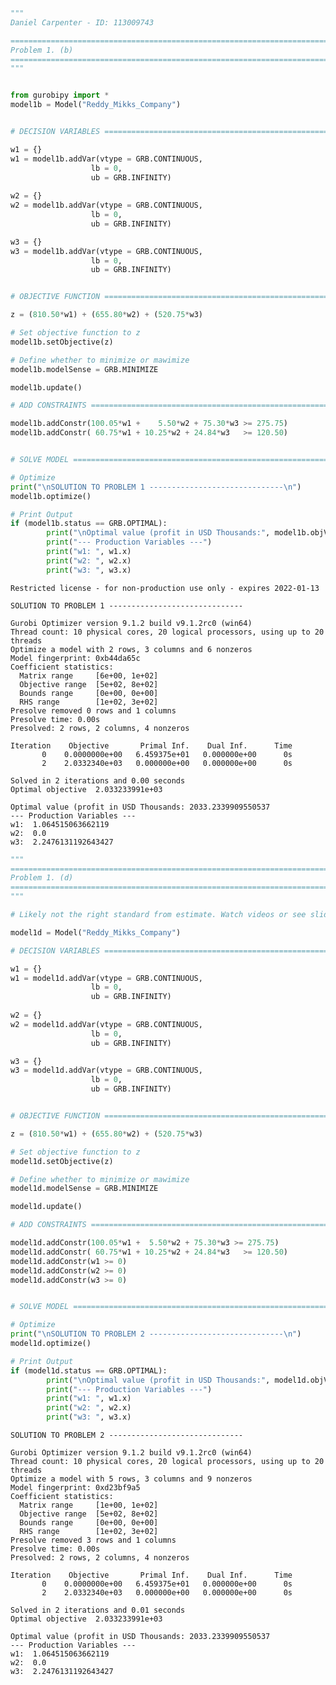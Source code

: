 ```python
"""
Daniel Carpenter - ID: 113009743

==============================================================================
Problem 1. (b)
==============================================================================
"""


from gurobipy import *
model1b = Model("Reddy_Mikks_Company")


# DECISION VARIABLES ==========================================================

w1 = {}
w1 = model1b.addVar(vtype = GRB.CONTINUOUS,
                  lb = 0,
                  ub = GRB.INFINITY)
    
w2 = {}
w2 = model1b.addVar(vtype = GRB.CONTINUOUS,
                  lb = 0,
                  ub = GRB.INFINITY)

w3 = {}
w3 = model1b.addVar(vtype = GRB.CONTINUOUS,
                  lb = 0,
                  ub = GRB.INFINITY)


# OBJECTIVE FUNCTION ==========================================================

z = (810.50*w1) + (655.80*w2) + (520.75*w3)

# Set objective function to z
model1b.setObjective(z)       

# Define whether to minimize or mawimize
model1b.modelSense = GRB.MINIMIZE

model1b.update()

# ADD CONSTRAINTS =============================================================

model1b.addConstr(100.05*w1 +	 5.50*w2 + 75.30*w3 >= 275.75)
model1b.addConstr( 60.75*w1 + 10.25*w2 + 24.84*w3	>= 120.50)


# SOLVE MODEL =================================================================

# Optimize
print("\nSOLUTION TO PROBLEM 1 ------------------------------\n")
model1b.optimize()

# Print Output
if (model1b.status == GRB.OPTIMAL):
        print("\nOptimal value (profit in USD Thousands:", model1b.objVal)
        print("--- Production Variables ---")
        print("w1: ", w1.x)
        print("w2: ", w2.x)
        print("w3: ", w3.x)
```

    Restricted license - for non-production use only - expires 2022-01-13
    
    SOLUTION TO PROBLEM 1 ------------------------------
    
    Gurobi Optimizer version 9.1.2 build v9.1.2rc0 (win64)
    Thread count: 10 physical cores, 20 logical processors, using up to 20 threads
    Optimize a model with 2 rows, 3 columns and 6 nonzeros
    Model fingerprint: 0xb44da65c
    Coefficient statistics:
      Matrix range     [6e+00, 1e+02]
      Objective range  [5e+02, 8e+02]
      Bounds range     [0e+00, 0e+00]
      RHS range        [1e+02, 3e+02]
    Presolve removed 0 rows and 1 columns
    Presolve time: 0.00s
    Presolved: 2 rows, 2 columns, 4 nonzeros
    
    Iteration    Objective       Primal Inf.    Dual Inf.      Time
           0    0.0000000e+00   6.459375e+01   0.000000e+00      0s
           2    2.0332340e+03   0.000000e+00   0.000000e+00      0s
    
    Solved in 2 iterations and 0.00 seconds
    Optimal objective  2.033233991e+03
    
    Optimal value (profit in USD Thousands: 2033.2339909550537
    --- Production Variables ---
    w1:  1.064515063662119
    w2:  0.0
    w3:  2.2476131192643427
    


```python
"""
==============================================================================
Problem 1. (d)
==============================================================================
"""

# Likely not the right standard from estimate. Watch videos or see slides

model1d = Model("Reddy_Mikks_Company")

# DECISION VARIABLES ==========================================================

w1 = {}
w1 = model1d.addVar(vtype = GRB.CONTINUOUS,
                  lb = 0,
                  ub = GRB.INFINITY)
    
w2 = {}
w2 = model1d.addVar(vtype = GRB.CONTINUOUS,
                  lb = 0,
                  ub = GRB.INFINITY)

w3 = {}
w3 = model1d.addVar(vtype = GRB.CONTINUOUS,
                  lb = 0,
                  ub = GRB.INFINITY)


# OBJECTIVE FUNCTION ==========================================================

z = (810.50*w1) + (655.80*w2) + (520.75*w3)

# Set objective function to z
model1d.setObjective(z)       

# Define whether to minimize or mawimize
model1d.modelSense = GRB.MINIMIZE

model1d.update()

# ADD CONSTRAINTS =============================================================

model1d.addConstr(100.05*w1 +  5.50*w2 + 75.30*w3 >= 275.75)
model1d.addConstr( 60.75*w1 + 10.25*w2 + 24.84*w3	>= 120.50)
model1d.addConstr(w1 >= 0)
model1d.addConstr(w2 >= 0)
model1d.addConstr(w3 >= 0)


# SOLVE MODEL =================================================================

# Optimize
print("\nSOLUTION TO PROBLEM 2 ------------------------------\n")
model1d.optimize()

# Print Output
if (model1d.status == GRB.OPTIMAL):
        print("\nOptimal value (profit in USD Thousands:", model1d.objVal)
        print("--- Production Variables ---")
        print("w1: ", w1.x)
        print("w2: ", w2.x)
        print("w3: ", w3.x)
```

    
    SOLUTION TO PROBLEM 2 ------------------------------
    
    Gurobi Optimizer version 9.1.2 build v9.1.2rc0 (win64)
    Thread count: 10 physical cores, 20 logical processors, using up to 20 threads
    Optimize a model with 5 rows, 3 columns and 9 nonzeros
    Model fingerprint: 0xd23bf9a5
    Coefficient statistics:
      Matrix range     [1e+00, 1e+02]
      Objective range  [5e+02, 8e+02]
      Bounds range     [0e+00, 0e+00]
      RHS range        [1e+02, 3e+02]
    Presolve removed 3 rows and 1 columns
    Presolve time: 0.00s
    Presolved: 2 rows, 2 columns, 4 nonzeros
    
    Iteration    Objective       Primal Inf.    Dual Inf.      Time
           0    0.0000000e+00   6.459375e+01   0.000000e+00      0s
           2    2.0332340e+03   0.000000e+00   0.000000e+00      0s
    
    Solved in 2 iterations and 0.01 seconds
    Optimal objective  2.033233991e+03
    
    Optimal value (profit in USD Thousands: 2033.2339909550537
    --- Production Variables ---
    w1:  1.064515063662119
    w2:  0.0
    w3:  2.2476131192643427
    
